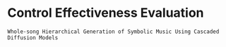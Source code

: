 # Control Effectiveness Evaluation

```
Whole-song Hierarchical Generation of Symbolic Music Using Cascaded Diffusion Models
```
